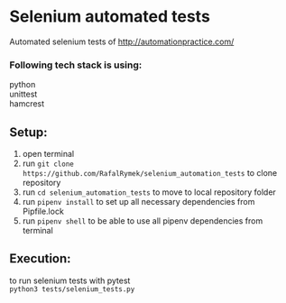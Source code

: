 # Selenium automated tests

Automated selenium tests of http://automationpractice.com/

### Following tech stack is using:

python  
unittest  
hamcrest 

## Setup:  
1. open terminal
2. run `git clone https://github.com/RafalRymek/selenium_automation_tests` to clone repository 
3. run `cd selenium_automation_tests` to move to local repository folder
4. run `pipenv install` to set up all necessary dependencies from Pipfile.lock
5. run `pipenv shell` to be able to use all pipenv dependencies from terminal

## Execution:

to run selenium tests with pytest  
`python3 tests/selenium_tests.py`
